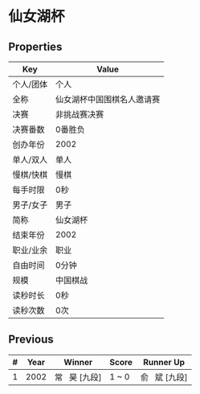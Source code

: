 # 仙女湖杯

## Properties

| Key | Value |
| --- | ----- |
| 个人/团体 | 个人 |
| 全称 | 仙女湖杯中国围棋名人邀请赛 |
| 决赛 | 非挑战赛决赛 |
| 决赛番数 | 0番胜负 |
| 创办年份 | 2002 |
| 单人/双人 | 单人 |
| 慢棋/快棋 | 慢棋 |
| 每手时限 | 0秒 |
| 男子/女子 | 男子 |
| 简称 | 仙女湖杯 |
| 结束年份 | 2002 |
| 职业/业余 | 职业 |
| 自由时间 | 0分钟 |
| 规模 | 中国棋战 |
| 读秒时长 | 0秒 |
| 读秒次数 | 0次 |

## Previous

| # | Year | Winner | Score | Runner Up |
| --- | --- | --- | --- | --- |
| 1 | 2002 | 常   昊 [九段] | 1 ~ 0 | 俞   斌 [九段] |

